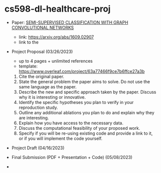 # cs598-dl-healthcare-proj

- Paper: [SEMI-SUPERVISED CLASSIFICATION WITH GRAPH CONVOLUTIONAL NETWORKS](https://arxiv.org/pdf/1609.02907.pdf)
  - link: https://arxiv.org/abs/1609.02907
  - link to the 
- Project Proposal (03/26/2023)
  - up to 4 pages + unlimited references
  - template: https://www.overleaf.com/project/63a77466f9ce7b6ffce27a3b
  1) Cite the original paper.
  2) State the general problem the paper aims to solve. Do not use the same language as the paper.
  1) Describe the new and specific approach taken by the paper. Discuss why it is interesting or innovative.
  1) Identify the specific hypotheses you plan to verify in your reproduction study.
  1) Outline any additional ablations you plan to do and explain why they are interesting.
  1) Explain how you have access to the necessary data.
  2) Discuss the computational feasibility of your proposed work.
  3) Specify if you will be re-using existing code and provide a link to it, or if you will implement the code yourself.

- Project Draft (04/16/2023)
- Final Submission (PDF + Presentation + Code) (05/08/2023)
- 
